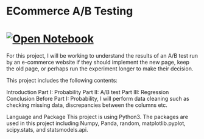# ECommerce A/B Testing 
# [![Open Notebook](https://img.shields.io/badge/Jupyter-Open_Notebook-blue?logo=Jupyter)](https://dpghazi.github.io/projects/ecommerce-ab-testing.html)
For this project, I will be working to understand the results of an A/B test run by an e-commerce website if they should implement the new page, keep the old page, or perhaps run the experiment longer to make their decision.

This project includes the following contents:

Introduction
Part I: Probability
Part II: A/B test
Part III: Regression
Conclusion
Before Part I: Probability, I will perform data cleaning such as checking missing data, discrepancies between the columns etc.

Language and Package
This project is using Python3. The packages are used in this project including Numpy, Panda, random, matplotlib.pyplot, scipy.stats, and statsmodels.api.


